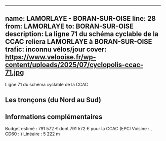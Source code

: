 
---
name: LAMORLAYE - BORAN-SUR-OISE
line: 28
from: LAMORLAYE 
to:  BORAN-SUR-OISE 
description: La ligne 71 du schéma cyclable de la CCAC reliera LAMORLAYE  à BORAN-SUR-OISE 
trafic: inconnu vélos/jour
cover: https://www.velooise.fr/wp-content/uploads/2025/07/cyclopolis-ccac-71.jpg
---
Ligne 71 du schéma cyclable de la CCAC  
## Les tronçons (du Nord au Sud)

## Informations complémentaires

Budget estimé : 791 572 € dont 791 572 € pour la CCAC (EPCI Voisine : , CD60 : )
Linéaire : 5 222 m

